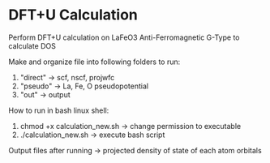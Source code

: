 # DFT+U Calculation
Perform DFT+U calculation on LaFeO3 Anti-Ferromagnetic G-Type to calculate DOS

Make and organize file into following folders to run:
1. "direct" -> scf, nscf, projwfc
2. "pseudo" -> La, Fe, O pseudopotential
3. "out" -> output

How to run in bash linux shell:
1. chmod +x calculation_new.sh -> change permission to executable
2. ./calculation_new.sh -> execute bash script

Output files after running -> projected density of state of each atom orbitals
